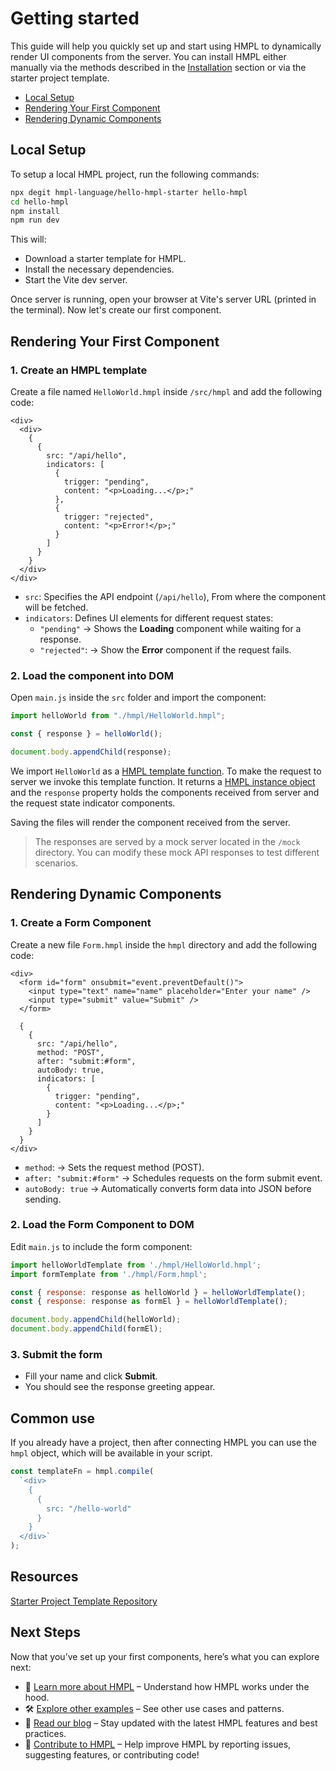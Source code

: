 # Getting started

This guide will help you quickly set up and start using HMPL to dynamically render UI components from the server. You can install HMPL either manually via the methods described in the [Installation](/installation.md) section or via the starter project template.

- [Local Setup](#local-setup)
- [Rendering Your First Component](#rendering-your-first-component)
- [Rendering Dynamic Components](#rendering-dynamic-components)

## Local Setup

To setup a local HMPL project, run the following commands:

```sh
npx degit hmpl-language/hello-hmpl-starter hello-hmpl
cd hello-hmpl
npm install
npm run dev
```

This will:

- Download a starter template for HMPL.
- Install the necessary dependencies.
- Start the Vite dev server.

Once server is running, open your browser at Vite's server URL (printed in the terminal).
Now let's create our first component.

## Rendering Your First Component

### 1. Create an HMPL template

Create a file named `HelloWorld.hmpl` inside `/src/hmpl` and add the following code:

```hmpl
<div>
  <div>
    {
      {
        src: "/api/hello",
        indicators: [
          {
            trigger: "pending",
            content: "<p>Loading...</p>;"
          },
          {
            trigger: "rejected",
            content: "<p>Error!</p>;"
          }
        ]
      }
    }
  </div>
</div>
```

- `src`: Specifies the API endpoint (`/api/hello`), From where the component will be fetched.
- `indicators`: Defines UI elements for different request states:
  - `"pending"` → Shows the **Loading** component while waiting for a response.
  - `"rejected"`: → Show the **Error** component if the request fails.

### 2. Load the component into DOM

Open `main.js` inside the `src` folder and import the component:

```javascript
import helloWorld from "./hmpl/HelloWorld.hmpl";

const { response } = helloWorld();

document.body.appendChild(response);
```

We import `HelloWorld` as a [HMPL template function](https://spec.hmpl-lang.dev/#template-function). To make the request to server we invoke this template function. It returns a [HMPL instance object](https://spec.hmpl-lang.dev/#sec-hmplinstance) and the `response` property holds the components received from server and the request state indicator components.

Saving the files will render the component received from the server.

> The responses are served by a mock server located in the `/mock` directory. You can modify these mock API responses to test different scenarios.

## Rendering Dynamic Components

### 1. Create a Form Component

Create a new file `Form.hmpl` inside the `hmpl` directory and add the following code:

```hmpl
<div>
  <form id="form" onsubmit="event.preventDefault()">
    <input type="text" name="name" placeholder="Enter your name" />
    <input type="submit" value="Submit" />
  </form>

  {
    {
      src: "/api/hello",
      method: "POST",
      after: "submit:#form",
      autoBody: true,
      indicators: [
        {
          trigger: "pending",
          content: "<p>Loading...</p>;"
        }
      ]
    }
  }
</div>
```

- `method`: → Sets the request method (POST).
- `after: "submit:#form"` → Schedules requests on the form submit event.
- `autoBody: true` → Automatically converts form data into JSON before sending.

### 2. Load the Form Component to DOM

Edit `main.js` to include the form component:

```javascript
import helloWorldTemplate from './hmpl/HelloWorld.hmpl';
import formTemplate from './hmpl/Form.hmpl';

const { response: response as helloWorld } = helloWorldTemplate();
const { response: response as formEl } = helloWorldTemplate();

document.body.appendChild(helloWorld);
document.body.appendChild(formEl);
```

### 3. Submit the form

- Fill your name and click **Submit**.
- You should see the response greeting appear.

## Common use

If you already have a project, then after connecting HMPL you can use the `hmpl` object, which will be available in your script.

```javascript
const templateFn = hmpl.compile(
  `<div>
    {
      {
        src: "/hello-world"
      }
    }
  </div>`
);
```

## Resources

[Starter Project Template Repository](https://github.com/hmpl-language/hello-hmpl-starter)

## Next Steps

Now that you’ve set up your first components, here’s what you can explore next:

- 📖 [Learn more about HMPL](https://spec.hmpl-lang.dev/#hmpl) – Understand how HMPL works under the hood.
- 🛠️ [Explore other examples](/examples.md) – See other use cases and patterns.
- 📰 [Read our blog](https://blog.hmpl-lang.dev) – Stay updated with the latest HMPL features and best practices.
- 🌱 [Contribute to HMPL](https://github.com/hmpl-language/hmpl) – Help improve HMPL by reporting issues, suggesting features, or contributing code!
